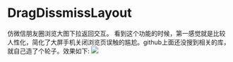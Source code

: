# DragDissmissLayout
仿微信朋友圈浏览大图下拉返回交互。
看到这个功能的时候，第一感觉就是比较人性化，简化了大屏手机关闭浏览页误触的尴尬。github上面还没搜到相关的库，就自己造了个轮子。效果如下:
![]("wechat_image.gif") 
